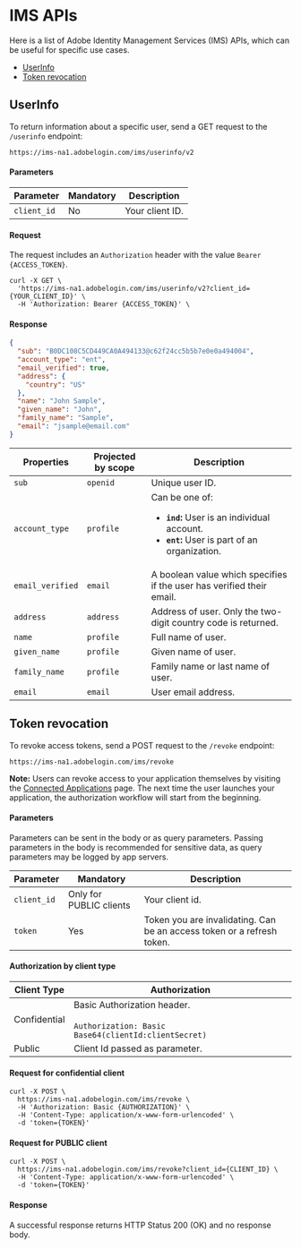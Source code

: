 # IMS APIs

Here is a list of Adobe Identity Management Services (IMS) APIs, which can be useful for specific use cases.

* [UserInfo](#userinfo)
* [Token revocation](#token-revocation)

## UserInfo

To return information about a specific user, send a GET request to the `/userinfo` endpoint:

`https://ims-na1.adobelogin.com/ims/userinfo/v2`

#### Parameters

|Parameter|Mandatory|Description|
|---|---|---|
|`client_id`|No|Your client ID.|

#### Request

The request includes an `Authorization` header with the value `Bearer {ACCESS_TOKEN}`.

```curl
curl -X GET \
  'https://ims-na1.adobelogin.com/ims/userinfo/v2?client_id={YOUR_CLIENT_ID}' \
  -H 'Authorization: Bearer {ACCESS_TOKEN}' \
```

#### Response

```json
{
  "sub": "B0DC108C5CD449CA0A494133@c62f24cc5b5b7e0e0a494004",
  "account_type": "ent",
  "email_verified": true,
  "address": {
    "country": "US"
  },
  "name": "John Sample",
  "given_name": "John",
  "family_name": "Sample",
  "email": "jsample@email.com"
}
```

|Properties|Projected by scope|Description|
|---|---|---|
|`sub`|`openid`|Unique user ID.|
|`account_type`|`profile`|Can be one of:<br/><ul><li>**`ind`:** User is an individual account.</li><li>**`ent`:** User is part of an organization.</li></ul>|
|`email_verified`|`email`|A boolean value which specifies if the user has verified their email.|
|`address`|`address`|Address of user. Only the two-digit country code is returned.|
|`name`|`profile`|Full name of user.|
|`given_name`|`profile`|Given name of user.|
|`family_name`|`profile`|Family name or last name of user.|
|`email`|`email`|User email address.|

## Token revocation

To revoke access tokens, send a POST request to the `/revoke` endpoint:

`https://ims-na1.adobelogin.com/ims/revoke`

**Note:** Users can revoke access to your application themselves by visiting the [Connected Applications](https://accounts.adobe.com/security/connected-applications#) page. The next time the user launches your application, the authorization workflow will start from the beginning.

#### Parameters

Parameters can be sent in the body or as query parameters. Passing parameters in the body is recommended for sensitive data, as query parameters may be logged by app servers.

|Parameter|Mandatory|Description|
|---|---|---|
|`client_id`|Only for PUBLIC clients| Your client id.|
|`token`|Yes|Token you are invalidating. Can be an access token or a refresh token.

#### Authorization by client type

|Client Type|Authorization|
|---|---|
|Confidential|Basic Authorization header.<br/><br/>`Authorization: Basic Base64(clientId:clientSecret)`|
|Public|Client Id passed as parameter.|

#### Request for confidential client

```curl
curl -X POST \
  https://ims-na1.adobelogin.com/ims/revoke \
  -H 'Authorization: Basic {AUTHORIZATION}' \
  -H 'Content-Type: application/x-www-form-urlencoded' \
  -d 'token={TOKEN}'
```

#### Request for PUBLIC client

```curl
curl -X POST \
  https://ims-na1.adobelogin.com/ims/revoke?client_id={CLIENT_ID} \
  -H 'Content-Type: application/x-www-form-urlencoded' \
  -d 'token={TOKEN}'
```
  
#### Response

A successful response returns HTTP Status 200 (OK) and no response body.